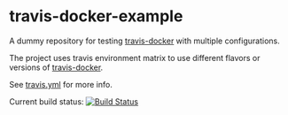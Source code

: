 # travis-docker-example

A dummy repository for testing [travis-docker](https://github.com/moul/travis-docker) with multiple configurations.

The project uses travis environment matrix to use different flavors or versions of [travis-docker](https://github.com/moul/travis-docker).

See [travis.yml](https://github.com/moul/travis-docker-example/blob/master/.travis.yml) for more info.

Current build status: [![Build Status](https://travis-ci.org/moul/travis-docker-example.svg?branch=master)](https://travis-ci.org/moul/travis-docker-example)
